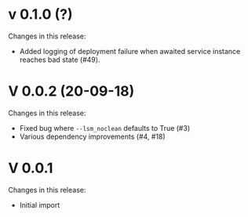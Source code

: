 # v 0.1.0 (?)
Changes in this release:
- Added logging of deployment failure when awaited service instance reaches bad state (#49).

# V 0.0.2 (20-09-18)
Changes in this release:
- Fixed bug where `--lsm_noclean` defaults to True (#3)
- Various dependency improvements (#4, #18)

# V 0.0.1
Changes in this release:
- Initial import
